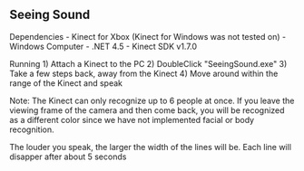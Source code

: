 Seeing Sound
------------

Dependencies
	- Kinect for Xbox (Kinect for Windows was not tested on)
	- Windows Computer
	- .NET 4.5
	- Kinect SDK v1.7.0

Running
	1) Attach a Kinect to the PC
	2) DoubleClick "SeeingSound.exe"
	3) Take a few steps back, away from the Kinect
	4) Move around within the range of the Kinect and speak

Note: The Kinect can only recognize up to 6 people at once. If you leave the viewing frame of the camera and then come back, you will be recognized as a different color since we have not implemented facial or body recognition.

The louder you speak, the larger the width of the lines will be. Each line will disapper after about 5 seconds
